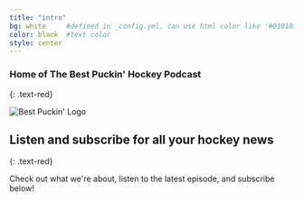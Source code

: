 ```yaml
---
title: "intro"
bg: white     #defined in _config.yml, can use html color like '#010101'
color: black  #text color
style: center
---
```


### Home of The Best Puckin' Hockey Podcast
{: .text-red}

<img class="circle" src="img_avatar.png" Alt="Best Puckin' Logo">

## Listen and subscribe for all your hockey news
{: .text-red}

Check out what we're about, listen to the latest episode, and subscribe below!
